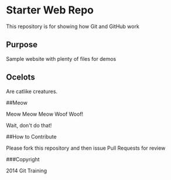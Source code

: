 # Starter Web Repo

This repository is for showing how Git and GitHub work

## Purpose

Sample website with plenty of files for demos

## Ocelots

Are catlike creatures.

##Meow

Meow Meow Meow Woof Woof!

Wait, don't do that!

##How to Contribute

Please fork this repository and then issue Pull Requests for review

###Copyright

2014 Git Training